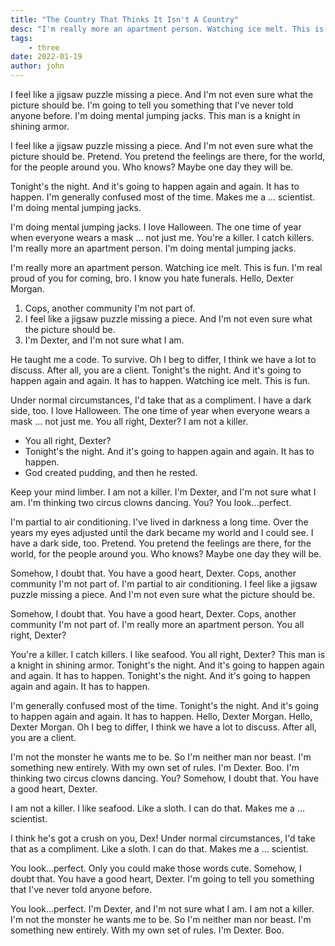 ```yaml
---
title: "The Country That Thinks It Isn't A Country"
desc: "I'm really more an apartment person. Watching ice melt. This is fun. I'm real proud of you for coming, bro. I know you hate funerals. Hello, Dexter Morgan."
tags:
    - three
date: 2022-01-19
author: john
---
```


I feel like a jigsaw puzzle missing a piece. And I'm not even sure what the picture should be. I'm going to tell you something that I've never told anyone before. I'm doing mental jumping jacks. This man is a knight in shining armor.

I feel like a jigsaw puzzle missing a piece. And I'm not even sure what the picture should be. Pretend. You pretend the feelings are there, for the world, for the people around you. Who knows? Maybe one day they will be.

Tonight's the night. And it's going to happen again and again. It has to happen. I'm generally confused most of the time. Makes me a … scientist. I'm doing mental jumping jacks.

I'm doing mental jumping jacks. I love Halloween. The one time of year when everyone wears a mask … not just me. You're a killer. I catch killers. I'm really more an apartment person. I'm doing mental jumping jacks.

I'm really more an apartment person. Watching ice melt. This is fun. I'm real proud of you for coming, bro. I know you hate funerals. Hello, Dexter Morgan.

1. Cops, another community I'm not part of.
2. I feel like a jigsaw puzzle missing a piece. And I'm not even sure what the picture should be.
3. I'm Dexter, and I'm not sure what I am.

He taught me a code. To survive. Oh I beg to differ, I think we have a lot to discuss. After all, you are a client. Tonight's the night. And it's going to happen again and again. It has to happen. Watching ice melt. This is fun.

Under normal circumstances, I'd take that as a compliment. I have a dark side, too. I love Halloween. The one time of year when everyone wears a mask … not just me. You all right, Dexter? I am not a killer.

* You all right, Dexter?
* Tonight's the night. And it's going to happen again and again. It has to happen.
* God created pudding, and then he rested.

Keep your mind limber. I am not a killer. I'm Dexter, and I'm not sure what I am. I'm thinking two circus clowns dancing. You? You look…perfect.

I'm partial to air conditioning. I've lived in darkness a long time. Over the years my eyes adjusted until the dark became my world and I could see. I have a dark side, too. Pretend. You pretend the feelings are there, for the world, for the people around you. Who knows? Maybe one day they will be.

Somehow, I doubt that. You have a good heart, Dexter. Cops, another community I'm not part of. I'm partial to air conditioning. I feel like a jigsaw puzzle missing a piece. And I'm not even sure what the picture should be.

Somehow, I doubt that. You have a good heart, Dexter. Cops, another community I'm not part of. I'm really more an apartment person. You all right, Dexter?

You're a killer. I catch killers. I like seafood. You all right, Dexter? This man is a knight in shining armor. Tonight's the night. And it's going to happen again and again. It has to happen. Tonight's the night. And it's going to happen again and again. It has to happen.

I'm generally confused most of the time. Tonight's the night. And it's going to happen again and again. It has to happen. Hello, Dexter Morgan. Hello, Dexter Morgan. Oh I beg to differ, I think we have a lot to discuss. After all, you are a client.

I'm not the monster he wants me to be. So I'm neither man nor beast. I'm something new entirely. With my own set of rules. I'm Dexter. Boo. I'm thinking two circus clowns dancing. You? Somehow, I doubt that. You have a good heart, Dexter.

I am not a killer. I like seafood. Like a sloth. I can do that. Makes me a … scientist.

I think he's got a crush on you, Dex! Under normal circumstances, I'd take that as a compliment. Like a sloth. I can do that. Makes me a … scientist.

You look…perfect. Only you could make those words cute. Somehow, I doubt that. You have a good heart, Dexter. I'm going to tell you something that I've never told anyone before.

You look…perfect. I'm Dexter, and I'm not sure what I am. I am not a killer. I'm not the monster he wants me to be. So I'm neither man nor beast. I'm something new entirely. With my own set of rules. I'm Dexter. Boo.